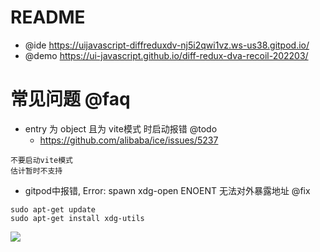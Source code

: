 # README

- @ide https://uijavascript-diffreduxdv-nj5i2qwi1vz.ws-us38.gitpod.io/
- @demo https://ui-javascript.github.io/diff-redux-dva-recoil-202203/

# 常见问题 @faq

- entry 为 object 且为 vite模式 时启动报错 @todo
    - https://github.com/alibaba/ice/issues/5237

```
不要启动vite模式
估计暂时不支持
```


- gitpod中报错, Error: spawn xdg-open ENOENT 无法对外暴露地址 @fix

```
sudo apt-get update
sudo apt-get install xdg-utils
```

![](https://luo0412.oss-cn-hangzhou.aliyuncs.com/1647922947944-4Fc8cFeyAnre.png)
